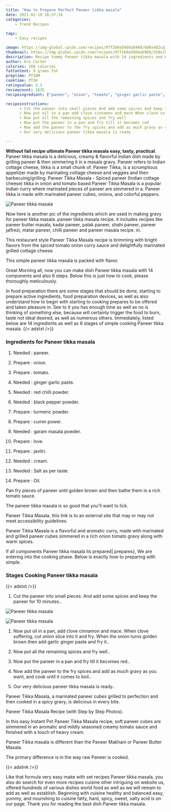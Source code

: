 ```yaml
---
title: "How to Prepare Perfect Paneer tikka masala"
date: 2021-02-18 16:37:34
categories:
    - Trend Recipes
    
tags:
    - Easy recipes

image: https://img-global.cpcdn.com/recipes/97f2b0a59d4ab968/680x482cq70/paneer-tikka-masala-recipe-main-photo.jpg
thumbnail: https://img-global.cpcdn.com/recipes/97f2b0a59d4ab968/350x250cq70/paneer-tikka-masala-recipe-main-photo.jpg
description: Recipe Yummy Paneer tikka masala with 14 ingredients and 6 stages of easy cooking.
author: Ora Carter
calories: 268 calories
fatContent: 9 grams fat
preptime: PT18M
cooktime: PT2H
ratingvalue: 3.1
reviewcount: 1635
recipeingredient: ["paneer", "onion", "tomato", "ginger garlic paste", "red chilli powder", "black pepper powder", "turmeric powder", "cumin power", "garam masala powder", "love", "javitri", "cream", "Salt as per taste", "Oil"]

recipeinstructions: 
      - Cut the paneer into small pieces And add some spices and keep the paneer for 10 minutes 
      - Now put oil in a pan add clove cinnamon and mace When clove suffering cut onion slice into it and fry When the onion turns golden brown then add garlic ginger paste and fry it 
      - Now put all the remaining spices and fry well 
      - Now put the paneer in a pan and fry till it becomes red 
      - Now add the paneer to the fry spices and add as much gravy as you want and cook until it comes to boil 
      - Our very delicious paneer tikka masala is ready

---
```




**Without fail recipe ultimate Paneer tikka masala easy, tasty, practical**. Paneer tikka masala is a delicious, creamy &amp; flavorful Indian dish made by grilling paneer &amp; then simmering it in a masala gravy. Paneer refers to Indian cottage cheese, tikka is a small chunk of. Paneer Tikka, is a scrumptious appetizer made by marinating cottage cheese and veggies and then barbecuing/grilling. Paneer Tikka Masala - Spiced paneer (Indian cottage cheese) tikka in onion and tomato based Paneer Tikka Masala is a popular Indian curry where marinated pieces of paneer are simmered in a. Paneer tikka is made with marinated paneer cubes, onions, and colorful peppers.


![Paneer tikka masala](https://img-global.cpcdn.com/recipes/97f2b0a59d4ab968/680x482cq70/paneer-tikka-masala-recipe-main-photo.jpg "Paneer tikka masala")



Now here is another pic of the ingredients which are used in making gravy for paneer tikka masala..paneer tikka masala recipe. it includes recipes like paneer butter masala, kadai paneer, palak paneer, shahi paneer, paneer jalfrezi, matar paneer, chilli paneer and paneer masala recipe. in.

This restaurant style Paneer Tikka Masala recipe is brimming with bright flavors from the spiced tomato onion curry sauce and delightfully marinated grilled cottage cheese.

This simple paneer tikka masala is packed with flavor.


Great Morning all, now you can make dish Paneer tikka masala with 14 components and also 6 steps. Below this is just how to cook, please thoroughly meticulously.

In food preparation there are some stages that should be done, starting to prepare active ingredients, food preparation devices, as well as also understand how to begin with starting to cooking prepares to be offered and taken pleasure in. See to it you has enough time as well as no is thinking of something else, because will certainly trigger the food to burn, taste not ideal desired, as well as numerous others. Immediately, listed below are 14 ingredients as well as 6 stages of simple cooking Paneer tikka masala.
{{< adstxt />}}

### Ingredients for Paneer tikka masala


1. Needed  : paneer.

1. Prepare  : onion.

1. Prepare  : tomato.

1. Needed  : ginger garlic paste.

1. Needed  : red chilli powder.

1. Needed  : black pepper powder.

1. Prepare  : turmeric powder.

1. Prepare  : cumin power.

1. Needed  : garam masala powder.

1. Prepare  : love.

1. Prepare  : javitri.

1. Needed  : cream.

1. Needed  : Salt as per taste.

1. Prepare  : Oil.


Pan fry pieces of paneer until golden brown and then bathe them in a rich tomato sauce.

The paneer tikka masala is so good that you&#39;ll want to lick.

Paneer Tikka Masala. this link is to an external site that may or may not meet accessibility guidelines.

Paneer Tikka Masala is a flavorful and aromatic curry, made with marinated and grilled paneer cubes simmered in a rich onion tomato gravy along with warm spices.


If all components Paneer tikka masala its prepared| prepares}, We are entering into the cooking phase. Below is exactly how to preparing with simple.

### Stages Cooking Paneer tikka masala

{{< adstxt />}}


1. Cut the paneer into small pieces. And add some spices and keep the paneer for 10 minutes..



![Paneer tikka masala](https://img-global.cpcdn.com/steps/7311106990680b54/160x128cq70/paneer-tikka-masala-recipe-step-1-photo.jpg" "Paneer tikka masala")

![Paneer tikka masala](https://img-global.cpcdn.com/steps/23e5a92e7a68265e/160x128cq70/paneer-tikka-masala-recipe-step-1-photo.jpg" "Paneer tikka masala")



1. Now put oil in a pan, add clove cinnamon and mace. When clove suffering, cut onion slice into it and fry. When the onion turns golden brown then add garlic ginger paste and fry it..



1. Now put all the remaining spices and fry well..



1. Now put the paneer in a pan and fry till it becomes red..



1. Now add the paneer to the fry spices and add as much gravy as you want, and cook until it comes to boil..



1. Our very delicious paneer tikka masala is ready..




Paneer Tikka Masala, a marinated paneer cubes grilled to perfection and then cooked in a spicy gravy, is delicious in every bite.

Paneer Tikka Masala Recipe (with Step by Step Photos).

In this easy Instant Pot Paneer Tikka Masala recipe, soft paneer cubes are simmered in an aromatic and mildly seasoned creamy tomato sauce and finished with a touch of heavy cream.

Paneer Tikka masala is different than the Paneer Makhani or Paneer Butter Masala.

The primary difference is in the way raw Paneer is cooked.


{{< adslink />}}

Like that formula very easy make with set recipes Paneer tikka masala, you also do search for even more recipes cuisine other intriguing on website us, offered hundreds of various dishes world food as well as we will remain to add as well as establish. Beginning with cuisine healthy and balanced easy, yummy, and nourishing to cuisine fatty, hard, spicy, sweet, salty acid is on our page. Thank you for reading the best dish Paneer tikka masala.
